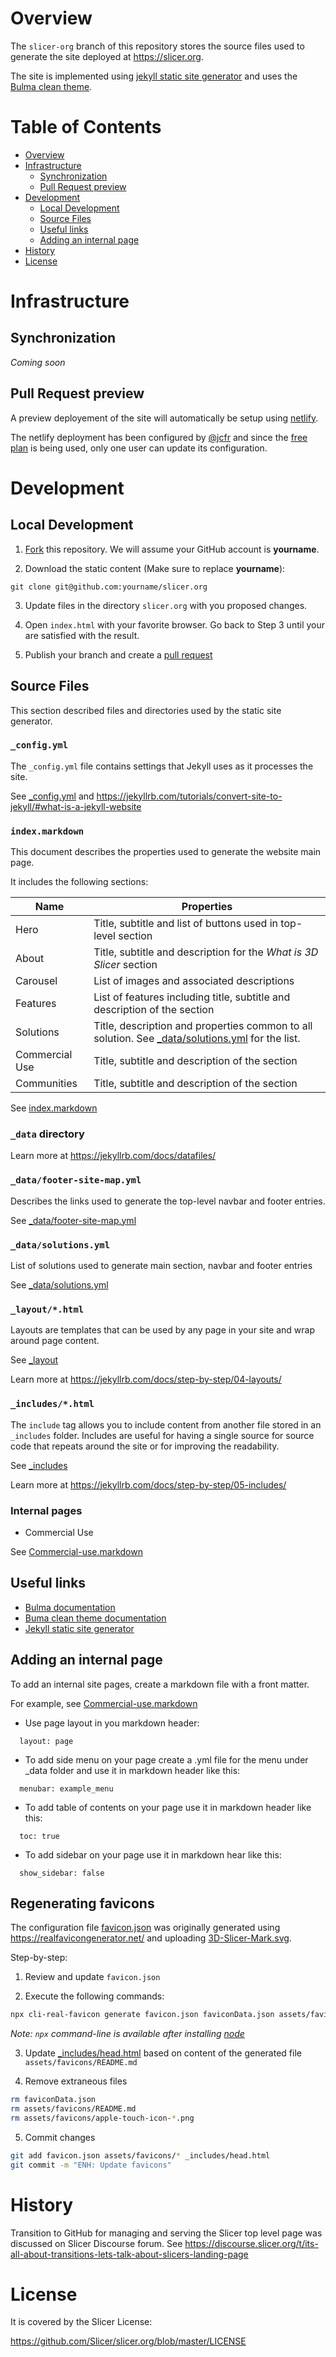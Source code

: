 # Overview

The ``slicer-org`` branch of this repository stores the source files used to generate the site deployed at https://slicer.org.

The site is implemented using [jekyll static site generator](https://jekyllrb.com/) and uses the [Bulma clean theme](https://github.com/chrisrhymes/bulma-clean-theme).

# Table of Contents

   * [Overview](#overview)
   * [Infrastructure](#infrastructure)
      * [Synchronization](#synchronization)
      * [Pull Request preview](#pull-request-preview)
   * [Development](#development)
      * [Local Development](#local-development)
      * [Source Files](#source-files)
      * [Useful links](#useful-links)
      * [Adding an internal page](#adding-an-internal-page)
   * [History](#history)
   * [License](#license)

<!--
*Created by [gh-md-toc](https://github.com/ekalinin/github-markdown-toc)*
-->

# Infrastructure

## Synchronization

_Coming soon_

## Pull Request preview

A preview deployement of the site will automatically be setup using [netlify](https://www.netlify.com/blog/2016/07/20/introducing-deploy-previews-in-netlify/).

The netlify deployment has been configured by [@jcfr](https://github.com/jcfr) and since the [free plan](https://www.netlify.com/pricing/) is being used, only one user can update its configuration.

# Development

## Local Development

1. [Fork][fork] this repository. We will assume your GitHub account is **yourname**.

2. Download the static content (Make sure to replace **yourname**):

```
git clone git@github.com:yourname/slicer.org
```

3. Update files in the directory `slicer.org` with you proposed changes.

4. Open `index.html` with your favorite browser. Go back to Step 3 until your are satisfied with the result.

5. Publish your branch and create a [pull request][pr]

[fork]: https://help.github.com/articles/fork-a-repo/
[pr]: https://help.github.com/articles/creating-a-pull-request/

## Source Files

This section described files and directories used by the static site generator.

### `_config.yml`

The `_config.yml` file contains settings that Jekyll uses as it processes the site.

See [_config.yml](_config.yml) and https://jekyllrb.com/tutorials/convert-site-to-jekyll/#what-is-a-jekyll-website

### `index.markdown`

This document describes the properties used to generate the website main page.

It includes the following sections:

| Name           | Properties |
|----------------|------------|
| Hero           | Title, subtitle and list of buttons used in top-level section |
| About          | Title, subtitle and description for the _What is 3D Slicer_ section |
| Carousel       | List of images and associated descriptions |
| Features       | List of features including title, subtitle and description of the section |
| Solutions      | Title, description and properties common to all solution. See [_data/solutions.yml](_data/solutions.yml) for the list. |
| Commercial Use | Title, subtitle and description of the section |
| Communities    | Title, subtitle and description of the section |

See [index.markdown](index.markdown)

### `_data` directory

Learn more at https://jekyllrb.com/docs/datafiles/

### `_data/footer-site-map.yml`

Describes the links used to generate the top-level navbar and footer entries.

See [_data/footer-site-map.yml](_data/footer-site-map.yml)

### `_data/solutions.yml`

List of solutions used to generate main section, navbar and footer entries

See [_data/solutions.yml](_data/solutions.yml)

### `_layout/*.html`

Layouts are templates that can be used by any page in your site and wrap around page content.

See [_layout](./_layout)

Learn more at https://jekyllrb.com/docs/step-by-step/04-layouts/

### `_includes/*.html`

The `include` tag allows you to include content from another file stored in an `_includes` folder. Includes are useful for having a single source for source code that repeats around the site or for improving the readability.

See [_includes](./_includes)

Learn more at https://jekyllrb.com/docs/step-by-step/05-includes/

### Internal pages

* Commercial Use

See [Commercial-use.markdown](./Commercial-use.markdown)

## Useful links

* [Bulma documentation](https://bulma.io/documentation/)
* [Buma clean theme documentation](https://github.com/chrisrhymes/bulma-clean-theme#bulma-clean-theme)
* [Jekyll static site generator](https://jekyllrb.com/docs/)

## Adding an internal page

To add an internal site pages, create a markdown file with a front matter.

For example, see [Commercial-use.markdown](./Commercial-use.markdown)

* Use page layout in you markdown header:
```
  layout: page
```

* To add side menu on your page create a .yml file for the menu under _data folder and use it in markdown header like this:
```
  menubar: example_menu
```

* To add table of contents on your page use it in markdown header like this:
```
  toc: true
```

* To add sidebar on your page use it in markdown hear like this:
```
  show_sidebar: false
```

## Regenerating favicons

The configuration file [favicon.json](./favicon.json) was originally generated
using https://realfavicongenerator.net/ and uploading [3D-Slicer-Mark.svg](./assets/img/3D-Slicer-Mark.svg).

Step-by-step:

1. Review and update `favicon.json`

2. Execute the following commands:

  ```bash
  npx cli-real-favicon generate favicon.json faviconData.json assets/favicons/
  ```

  _Note: `npx` command-line is available after installing [node](https://nodejs.org/en/download/)_

3. Update [_includes/head.html](./_includes/head.html) based on content of the generated file `assets/favicons/README.md`

4. Remove extraneous files

  ```bash
  rm faviconData.json
  rm assets/favicons/README.md
  rm assets/favicons/apple-touch-icon-*.png
  ```

5. Commit changes

  ```bash
  git add favicon.json assets/favicons/* _includes/head.html
  git commit -m "ENH: Update favicons"
  ```

# History

Transition to GitHub for managing and serving the Slicer top level page was discussed on Slicer Discourse forum. See https://discourse.slicer.org/t/its-all-about-transitions-lets-talk-about-slicers-landing-page


# License

It is covered by the Slicer License:

https://github.com/Slicer/slicer.org/blob/master/LICENSE
